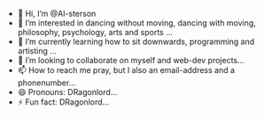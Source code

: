 - 👋 Hi, I’m @Al-sterson
- 👀 I’m interested in dancing without moving, dancing with moving, philosophy, psychology, arts and sports ...
- 🌱 I’m currently learning how to sit downwards, programming and artisting ...
- 💞️ I’m looking to collaborate on myself and web-dev projects...
- 📫 How to reach me pray, but I also an email-address and a phonenumber...
- 😄 Pronouns: DRagonlord...
- ⚡ Fun fact: DRagonlord...

<!---
Al-sterson/Al-sterson is a ✨ special ✨ repository because its `README.md` (this file) appears on your GitHub profile.
You can click the Preview link to take a look at your changes.
--->

